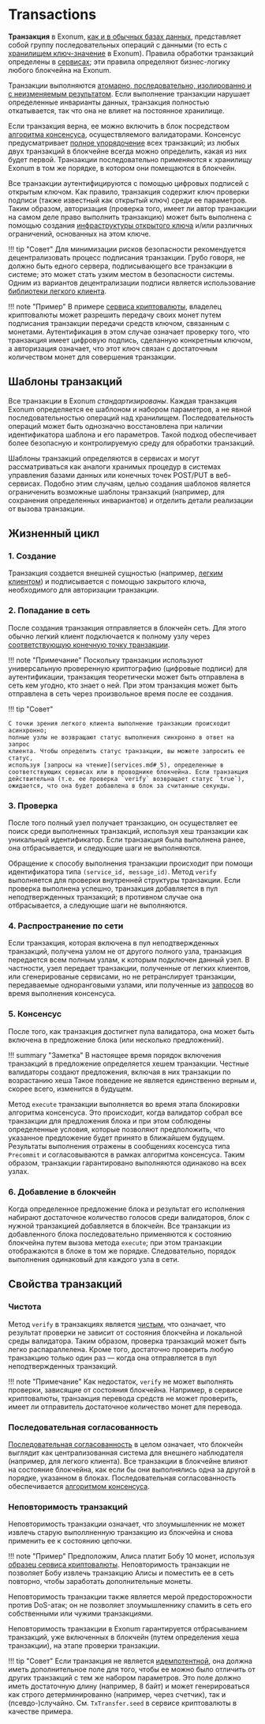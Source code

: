 # Transactions

**Транзакция** в Exonum,
[как и в обычных базах данных](https://en.wikipedia.org/wiki/Database_transaction),
представляет собой группу последовательных операций с данными (то есть
с [хранилищем ключ-значение](https://exonum.com/doc/architecture/storage/) в
Exonum). Правила обработки транзакций определены в [сервисах](services.md);
эти правила определяют бизнес-логику любого блокчейна на Exonum.

Транзакции выполняются
[атомарно, последовательно, изолированно и с неизменяемым результатом][wiki:acid].
Если выполнение транзакции нарушает определенные инварианты данных,
транзакция полностью откатывается, так что она не влияет на постоянное
хранилище.

Если транзакция верна, ее можно включить в блок посредством
[алгоритма консенсуса](consensus.md), осуществляемого валидаторами. Консенсус
предусматривает [полное упорядочение][wiki:order] всех транзакций; из любых
двух транзакций в блокчейне всегда можно определить, какая из них будет первой.
Транзакции последовательно применяются к хранилищу Exonum
в том же порядке, в котором они помещаются в блокчейн.

Все транзакции аутентифицируются с помощью цифровых подписей с открытым ключом.
Как правило, транзакция содержит ключ проверки подписи (также известный как
открытый ключ) среди ее параметров. Таким образом, авторизация (проверка того,
имеет ли автор транзакции на самом деле право выполнить транзакцию) может быть
выполнена с помощью создания [инфраструктуры открытого ключа][wiki:pki] и/или
различных ограничений, основанных на этом ключе.

!!! tip "Совет"
    Для минимизации рисков безопасности рекомендуется децентрализовать процесс
    подписания транзакции. Грубо говоря, не должно быть едного сервера,
    подписывающего все транзакции в системе; это может стать узким местом в
    безопасности системы. Одним из вариантов децентрализации подписи является
    использование [библиотеки легкого клиента](https://github.com/exonum/exonum-client).

!!! note "Пример"
    В примере [сервиса криптовалюты][cryptocurrency],
    владелец криптовалюты может разрешить передачу своих монет путем подписания
    транзакции передачи средств ключом, связанным с монетами. Аутентификация
    в этом случае означает проверку того, что транзакция имеет цифровую подпись,
    сделанную конкретным ключом, а авторизация означает, что этот ключ связан с
    достаточным количеством монет для совершения транзакции.

## Шаблоны транзакций

Все транзакции в Exonum *стандартизированы*. Каждая транзакция Exonum
определяется ее шаблоном и набором параметров, а не явной
последовательностью операций над хранилищем. Последовательность операций
может быть однозначно восстановлена при наличии идентификатора шаблона и его
параметров.
Такой подход обеспечивает более безопасную и контролируемую среду для обработки
транзакций.

Шаблоны транзакций определяются в сервисах и могут рассматриваться как
аналоги хранимых процедур в системах управления базами данных или конечных точек
POST/PUT в веб-сервисах. Подобно этим случаям, целью создания шаблонов является
ограниченить возможные шаблоны транзакций (например, для сохранения определенных
инвариантов) и отделить детали реализации от вызова транзакции.

## Жизненный цикл

### 1. Создание

Транзакция создается внешней сущностью (например,
[легким клиентом](clients.md)) и подписывается с помощью закрытого ключа,
необходимого для авторизации транзакции.

### 2. Попадание в сеть

После создания транзакция отправляется в блокчейн сеть.
Для этого обычно легкий клиент подключается к полному узлу
через [соответствующую конечную точку транзакции](services.md#_4).

!!! note "Примечание"
    Поскольку транзакции используют универсальную проверенную криптографию
    (цифровые подписи)
    для аутентификации, транзакция теоретически может быть отправлена в сеть
    кем угодно, кто знает о ней. При этом транзакция может быть отправлена в
    сеть через произвольное время после ее создания.

!!! tip "Совет"

    С точки зрения легкого клиента выполнение транзакции происходит асинхронно;
    полные узлы не возвращают статус выполнения синхронно в ответ на запрос
    клиента. Чтобы определить статус транзакции, вы можете запросить ее статус,
    используя [запросы на чтение](services.md#_5), определенные в
    соответствующих сервисах или в проводнике блокчейна. Если транзакция
    действительна (т.е. ее проверка `verify` возвращает статус `true`),
    ожидается, что она будет добавлена в блок за считанные секунды.

### 3. Проверка

После того полный узел получает транзакцию, он осуществляет ее поиск среди
выполненных транзакций, используя хеш транзакции как уникальный
идентификатор. Если транзакция была выполнена ранее, она
отбрасывается, и следующие шаги не выполняются.

Обращение к способу выполнения транзакции
происходит при помощи идентификатора типа `(service_id, message_id)`.
Метод `verify` выполняется для проверки внутренней структуры транзакции.
Если проверка выполнена успешно, транзакция добавляется в пул
неподтвержденных транзакций; в противном случае она отбрасывается, а следующие
шаги не выполняются.

### 4. Распространение по сети

Если транзакция, которая включена в пул неподтвержденных транзакций,
получена узлом не от другого полного узла,
транзакция передается всем полным узлам, к которым подключен данный узел.
В частности, узел передает транзакции, полученные от легких клиентов,
или сгенерированые сервисами, но не ретранслирует
транзакции, передаваемые одноранговыми узлами, или полученные
из [запросов](https://exonum.com/doc/advanced/consensus/requests/) во время
выполнения консенсуса.

### 5. Консенсус

После того, как транзакция достигнет пула валидатора, она может быть включена
в предложение блока (или несколько предложений).

!!! summary "Заметка"
    В настоящее время порядок включения транзакций в предложение
    определяется хешем транзакции. Честные валидаторы создают предложения,
    включая в них транзакции по возрастанию хеша Такое поведение не является
    единственно верным и, скорее всего, изменится в будущем.

Метод `execute` транзакции выполняется во время этапа блокировки алгоритма
консенсуса. Это происходит, когда валидатор собрал все транзакции для
предложения блока и при этом соблюдены определенные условия, которые
позволяют предположить, что указанное предложение будет принято в ближайшем
будущем.
Результаты выполнения отражены в сообщениях косенсуса типа `Precommit` и
согласовываются в рамках алгоритма консенсуса. Таким образом,
транзакции гарантировано выполняются одинаково на всех узлах.

### 6. Добавление в блокчейн

Когда определенное предложение блока и результат его исполнения набирают
достаточное количество голосов среди валидаторов, блок с нужной транзакцией
добавляется в блокчейн. Все транзакции из добавленного блока последовательно
применяются к состоянию блокчейна путем вызова метода `execute`; при этом
транзакции отображаются в блоке в том же порядке.
Следовательно, порядок выполнения одинаковый для каждого узла в сети.

## Свойства транзакций

### Чистота

Метод `verify` в транзакциях является [чистым](https://en.wikipedia.org/wiki/Pure_function),
что означает, что результат проверки не зависит от состояния блокчейна и
локальной среды валидатора. Таким образом, проверка транзакций может быть легко
распараллелена. Кроме того, достаточно проверить любую транзакцию только один
раз &mdash; когда она отправляется в пул неподтвержденных транзакций.

!!! note "Примечание"
    Как недостаток, `verify` не может выполнять проверки, зависящие от
    состояния блокчейна. Например, в сервисе криптовалюты, транзакция перевода
    средств
    не может проверить, имеет ли отправитель достаточное количество монет для
    перевода.

### Последовательная согласованность

[Последовательная согласованность](https://en.wikipedia.org/wiki/Sequential_consistency)
в целом означает, что блокчейн выглядит как централизованная система для
внешнего наблюдателя (например, для легкого клиента). Все транзакции в блокчейне
влияют на состояние блокчейна, как если бы они выполнялись одна за другой в
порядке, указанном в блоках. Последовательная согласованность обеспечивается
[алгоритмом консенсуса](consensus.md).

### Неповторимость транзакций

Неповторимость транзакции означает, что злоумышленник не может извлечь старую
выполлненную
транзакцию из блокчейна и снова применить ее к состоянию цепочки.

!!! note "Пример"
    Предположим, Алиса платит Бобу 10 монет, используя
    [образец сервиса криптовалюты][cryptocurrency].
    Неповторимость транзакции не позволяет Бобу извлечь транзакцию Алисы и
    поместить ее в сеть повторно, чтобы заработать дополнительные монеты.

Неповторимость транзакции также является мерой предосторожности против DoS-атак;
он не позволяет злоумышленнику спамить в сеть его собственными или чужими
транзакциями.

Неповторимость транзакции в Exonum гарантируется отбрасыванием транзакций, уже
включенных в блокчейн (путем определения хеша транзакции), на этапе проверки
транзакции.

!!! tip "Совет"
    Если транзакция не является [идемпотентной][wiki:idempotent], она должна
    иметь дополнительное поле для того, чтобы ее можно было отличить от других
    транзакций с тем же набором параметров. Это поле должно иметь достаточную
    длину (например, 8 байт) и может генерироваться как строго
    детерминированно (например, через счетчик), так и (псевдо-)случайно.
    См. `TxTransfer.seed` в сервисе криптовалюты в качестве примера.

[wiki:acid]: https://en.wikipedia.org/wiki/ACID
[wiki:order]: https://en.wikipedia.org/wiki/Total_order
[wiki:pki]: https://en.wikipedia.org/wiki/Public_key_infrastructure
[wiki:idempotent]: https://en.wikipedia.org/wiki/Idempotence
[cryptocurrency]: https://github.com/exonum/exonum/blob/master/examples/cryptocurrency
[core-tx]: https://github.com/exonum/exonum/blob/master/exonum/src/blockchain/service.rs
[rust-trait]: https://doc.rust-lang.org/book/first-edition/traits.html
[mdn:safe-int]: https://developer.mozilla.org/en-US/docs/Web/JavaScript/Reference/Global_Objects/Number/isSafeInteger
[wiki:currying]: https://en.wikipedia.org/wiki/Currying
[rust-result]: https://doc.rust-lang.org/book/first-edition/error-handling.html
